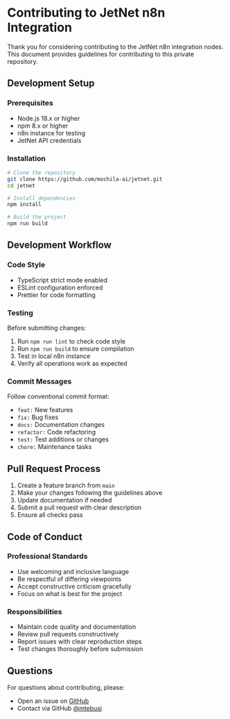 # Contributing to JetNet n8n Integration

Thank you for considering contributing to the JetNet n8n integration nodes. This document provides guidelines for contributing to this private repository.

## Development Setup

### Prerequisites
- Node.js 18.x or higher
- npm 8.x or higher
- n8n instance for testing
- JetNet API credentials

### Installation
```bash
# Clone the repository
git clone https://github.com/mochila-ai/jetnet.git
cd jetnet

# Install dependencies
npm install

# Build the project
npm run build
```

## Development Workflow

### Code Style
- TypeScript strict mode enabled
- ESLint configuration enforced
- Prettier for code formatting

### Testing
Before submitting changes:
1. Run `npm run lint` to check code style
2. Run `npm run build` to ensure compilation
3. Test in local n8n instance
4. Verify all operations work as expected

### Commit Messages
Follow conventional commit format:
- `feat:` New features
- `fix:` Bug fixes
- `docs:` Documentation changes
- `refactor:` Code refactoring
- `test:` Test additions or changes
- `chore:` Maintenance tasks

## Pull Request Process

1. Create a feature branch from `main`
2. Make your changes following the guidelines above
3. Update documentation if needed
4. Submit a pull request with clear description
5. Ensure all checks pass

## Code of Conduct

### Professional Standards
- Use welcoming and inclusive language
- Be respectful of differing viewpoints
- Accept constructive criticism gracefully
- Focus on what is best for the project

### Responsibilities
- Maintain code quality and documentation
- Review pull requests constructively
- Report issues with clear reproduction steps
- Test changes thoroughly before submission

## Questions

For questions about contributing, please:
- Open an issue on [GitHub](https://github.com/mochila-ai/jetnet/issues)
- Contact via GitHub [@mtebusi](https://github.com/mtebusi)